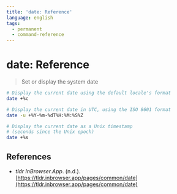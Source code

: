 ```yaml
---
title: 'date: Reference'
language: english
tags:
  - permanent
  - command-reference
---
```


# date: Reference

> Set or display the system date

```bash
# Display the current date using the default locale's format
date +%c

# Display the current date in UTC, using the ISO 8601 format
date -u +%Y-%m-%dT%H:%M:%S%Z

# Display the current date as a Unix timestamp
# (seconds since the Unix epoch)
date +%s
```

## References

- _tldr InBrowser.App_. (n.d.). [https://tldr.inbrowser.app/pages/common/date](https://tldr.inbrowser.app/pages/common/date)
